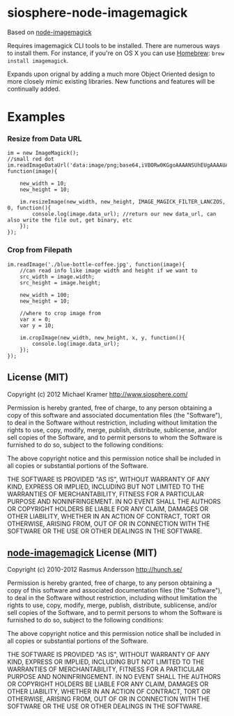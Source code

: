 # siosphere-node-imagemagick

Based on [node-imagemagick](http://github.com/rsms/node-imagemagick)

Requires imagemagick CLI tools to be installed. There are numerous ways to install them. For instance, if you're on OS X you can use [Homebrew](http://mxcl.github.com/homebrew/): `brew install imagemagick`.

Expands upon orignal by adding a much more Object Oriented design to more closely mimic existing libraries. New functions and features will be continually added.


# Examples

### Resize from Data URL
    im = new ImageMagick();
    //small red dot
    im.readImageDataUrl('data:image/png;base64,iVBORw0KGgoAAAANSUhEUgAAAAUAAAAFCAYAAACNbyblAAAAHElEQVQI12P4//8/w38GIAXDIBKE0DHxgljNBAAO9TXL0Y4OHwAAAABJRU5ErkJggg==', function(image){

        new_width = 10;
        new_height = 10;
    
        im.resizeImage(new_width, new_height, IMAGE_MAGICK_FILTER_LANCZOS, 0, function(){
            console.log(image.data_url); //return our new data_url, can also write the file out, get binary, etc
        });
    });

### Crop from Filepath
    im.readImage('./blue-bottle-coffee.jpg', function(image){
        //can read info like image width and height if we want to
        src_width = image.width;
        src_height = image.height;
    
        new_width = 100;
        new_height = 10;
        
        //where to crop image from
        var x = 0;
        var y = 10;
    
        im.cropImage(new_width, new_height, x, y, function(){
            console.log(image.data_url);
        });
    });


## License (MIT)

Copyright (c) 2012 Michael Kramer <http://www.siosphere.com/>

Permission is hereby granted, free of charge, to any person obtaining a copy
of this software and associated documentation files (the "Software"), to deal
in the Software without restriction, including without limitation the rights
to use, copy, modify, merge, publish, distribute, sublicense, and/or sell
copies of the Software, and to permit persons to whom the Software is
furnished to do so, subject to the following conditions:

The above copyright notice and this permission notice shall be included in
all copies or substantial portions of the Software.

THE SOFTWARE IS PROVIDED "AS IS", WITHOUT WARRANTY OF ANY KIND, EXPRESS OR
IMPLIED, INCLUDING BUT NOT LIMITED TO THE WARRANTIES OF MERCHANTABILITY,
FITNESS FOR A PARTICULAR PURPOSE AND NONINFRINGEMENT. IN NO EVENT SHALL THE
AUTHORS OR COPYRIGHT HOLDERS BE LIABLE FOR ANY CLAIM, DAMAGES OR OTHER
LIABILITY, WHETHER IN AN ACTION OF CONTRACT, TORT OR OTHERWISE, ARISING FROM,
OUT OF OR IN CONNECTION WITH THE SOFTWARE OR THE USE OR OTHER DEALINGS IN
THE SOFTWARE.

## [node-imagemagick](http://github.com/rsms/node-imagemagick) License (MIT)

Copyright (c) 2010-2012 Rasmus Andersson <http://hunch.se/>

Permission is hereby granted, free of charge, to any person obtaining a copy
of this software and associated documentation files (the "Software"), to deal
in the Software without restriction, including without limitation the rights
to use, copy, modify, merge, publish, distribute, sublicense, and/or sell
copies of the Software, and to permit persons to whom the Software is
furnished to do so, subject to the following conditions:

The above copyright notice and this permission notice shall be included in
all copies or substantial portions of the Software.

THE SOFTWARE IS PROVIDED "AS IS", WITHOUT WARRANTY OF ANY KIND, EXPRESS OR
IMPLIED, INCLUDING BUT NOT LIMITED TO THE WARRANTIES OF MERCHANTABILITY,
FITNESS FOR A PARTICULAR PURPOSE AND NONINFRINGEMENT. IN NO EVENT SHALL THE
AUTHORS OR COPYRIGHT HOLDERS BE LIABLE FOR ANY CLAIM, DAMAGES OR OTHER
LIABILITY, WHETHER IN AN ACTION OF CONTRACT, TORT OR OTHERWISE, ARISING FROM,
OUT OF OR IN CONNECTION WITH THE SOFTWARE OR THE USE OR OTHER DEALINGS IN
THE SOFTWARE.
